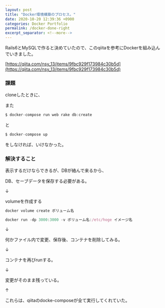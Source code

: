 ```yaml
---
layout: post
title: "Docker環境構築のプロセス。"
date: 2020-10-20 12:39:36 +0900
categories: Docker Portfolio 
permalink: /docker-done-right
excerpt_separator: <!--more-->
---
```

<!--more-->
Rails6とMySQLで作ると決めていたので、このqiitaを参考にDockerを組み込んでいきました。

[https://qiita.com/nsy_13/items/9fbc929f173984c30b5d](https://qiita.com/nsy_13/items/9fbc929f173984c30b5d)

### 課題

cloneしたときに、

また

```jsx
$ docker-compose run web rake db:create
```

と

```jsx
$ docker-compose up
```

をしなければ、いけなかった。

### 解決すること

表示するだけならできるが、DBが絡んで来るから、

DB、セーブデータを保存する必要がある。

↓

volumeを作成する

```jsx
docker volume create ボリューム名
```

```jsx
docker run -dp 3000:3000 -v ボリューム名:/etc/hoge イメージ名
```

↓

何かファイル内で変更、保存後、コンテナを削除してみる。

↓

コンテナを再びrunする。

↓

変更がそのまま残っている。

↑

これらは、qiitaのdocke-composeが全て実行してくれていた。

